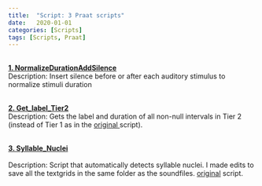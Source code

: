 ```yaml
---
title:  "Script: 3 Praat scripts"
date:   2020-01-01
categories: [Scripts]
tags: [Scripts, Praat]
---
```


<br><a href="https://skrstck.github.io/files/NormalizeDurationAddSilence.txt"><b>1. NormalizeDurationAddSilence </b></a>
<br>Description: Insert silence before or after each auditory stimulus to normalize stimuli duration  

<br><a href="https://skrstck.github.io/files/get_label.txt"><b>2. Get_label_Tier2 </b></a>
<br>Description: Gets the label and duration of all non-null intervals in Tier 2 (instead of Tier 1 as in the <a href="http://phonetics.linguistics.ucla.edu/facilities/acoustic/duration_logger.txt ">original </a>script).

<br><a href="https://skrstck.github.io/files/Syllable_Nuclei.txt"><b>3. Syllable_Nuclei </b></a>  
<br>Description: Script that automatically detects syllable nuclei. I made edits to save all the textgrids in the same folder as the soundfiles. <a href="https://sites.google.com/site/speechrate/Home/praat-script-syllable-nuclei-v2">original</a> script.
